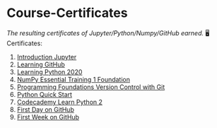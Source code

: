 # Course-Certificates
*The resulting certificates of Jupyter/Python/Numpy/GitHub earned.*
🖥️
Certificates: 
1. [Introduction Jupyter](https://github.com/dod8/Course-Certificates/blob/main/Certifcates/CertificateOfCompletion_Introducing%20Jupyter.pdf)
2. [Learning GitHub](https://github.com/dod8/Course-Certificates/blob/main/Certifcates/CertificateOfCompletion_Learning%20GitHub.pdf)
3. [Learning Python 2020](https://github.com/dod8/Course-Certificates/blob/main/Certifcates/CertificateOfCompletion_Learning%20Python%202020.pdf)
4. [NumPy Essential Training 1 Foundation](https://github.com/dod8/Course-Certificates/blob/main/Certifcates/CertificateOfCompletion_NumPy%20Essential%20Training%201%20Foundations%20of%20NumPy.pdf)
5. [Programming Foundations Version Control with Git](https://github.com/dod8/Course-Certificates/blob/main/Certifcates/CertificateOfCompletion_Programming%20Foundations%20Version%20Control%20with%20Git.pdf)
6. [Python Quick Start](https://github.com/dod8/Course-Certificates/blob/main/Certifcates/CertificateOfCompletion_Python%20Quick%20Start.pdf)
7. [Codecademy Learn Python 2](https://github.com/dod8/Course-Certificates/blob/main/Certifcates/Codecademy%20Learn%20Python%202.JPG) 
8. [First Day on GitHub](https://github.com/dod8/Course-Certificates/blob/main/Certifcates/First%20Day%20on%20GitHub.JPG)
9. [First Week on GitHub](https://github.com/dod8/Course-Certificates/blob/main/Certifcates/First%20Week%20on%20GitHub.JPG)
